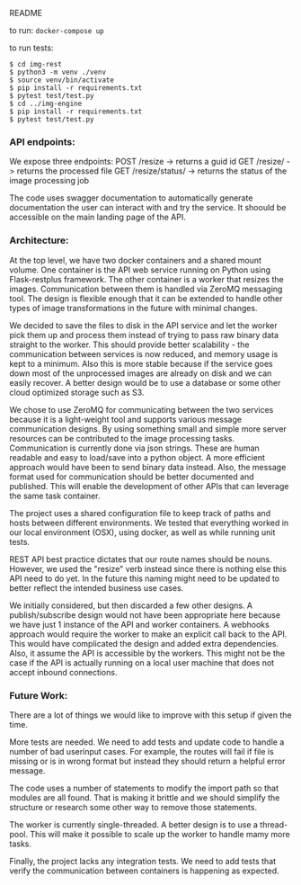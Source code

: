 


README


to run: `docker-compose up`

to run tests: 

```
$ cd img-rest
$ python3 -m venv ./venv
$ source venv/bin/activate
$ pip install -r requirements.txt
$ pytest test/test.py 
$ cd ../img-engine
$ pip install -r requirements.txt
$ pytest test/test.py 
```

### API endpoints:
We expose three endpoints: 
	POST /resize -> returns a guid id
	GET /resize/<guid> -> returns the processed file
	GET /resize/status/<guid> -> returns the status of the image processing job

The code uses swagger documentation to automatically generate documentation the user can interact with and try the service. It shoould be accessible on the main landing page of the API.



### Architecture:
At the top level, we have two docker containers and a shared mount volume. One container is the API web service running on Python using Flask-restplus framework. The other container is a worker that resizes the images. Communication between them is handled via ZeroMQ messaging tool. The design is flexible enough that it can be extended to handle other types of image transformations in the future with minimal changes.

We decided to save the files to disk in the API service and let the worker pick them up and process them instead of trying to pass raw binary data straight to the worker. This should provide better scalability - the communication between services is now reduced, and memory usage is kept to a minimum. Also this is more stable because if the service goes down most of the unprocessed images are already on disk and we can easily recover. A better design would be to use a database or some other cloud optimized storage such as S3.

We chose to use ZeroMQ for communicating between the two services because it is a light-weight tool and supports various message communication designs. By using something small and simple more server resources can be contributed to the image processing tasks. Communication is currently done via json strings. These are human readable and easy to load/save into a python object. A more efficient approach would have been to send binary data instead. Also, the message format used for communication should be better documented and published. This will enable the development of other APIs that can leverage the same task container.

The project uses a shared configuration file to keep track of paths and hosts between different environments. We tested that everything worked in our local environment (OSX), using docker, as well as while running unit tests.

REST API best practice dictates that our route names should be nouns. However, we used the "resize" verb instead since there is nothing else this API need to do yet. In the future this naming might need to be updated to better reflect the intended business use cases.


We initially considered, but then discarded a few other designs. A publish/subscribe design would not have been appropriate here because we have just 1 instance of the API and worker containers. A webhooks approach would require the worker to make an explicit call back to the API. This would have complicated the design and added extra dependencies. Also, it assume the API is accessible by the workers. This might not be the case if the API is actually running on a local user machine that does not accept inbound connections.



### Future Work:
There are a lot of things we would like to improve with this setup if given the time.

More tests are needed. We need to add tests and update code to handle a number of bad userinput cases. For example, the routes will fail if file is missing or is in wrong format but instead they should return a helpful error message. 

The code uses a number of statements to modify the import path so that modules are all found. That is making it brittle and we should simplify the structure or research some other way to remove those statements.

The worker is currently single-threaded. A better design is to use a thread-pool. This will make it possible to scale up the worker to handle mamy more tasks. 

Finally, the project lacks any integration tests. We need to add tests that verify the communication between containers is happening as expected. 



